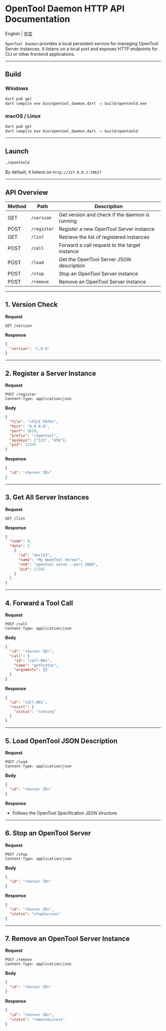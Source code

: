 # OpenTool Daemon HTTP API Documentation

English | [中文](README-zh_CN.md)

`OpenTool Daemon` provides a local persistent service for managing OpenTool Server instances. It listens on a local port and exposes HTTP endpoints for CLI or other frontend applications.

---

## Build

### Windows

```bash
dart pub get
dart compile exe bin/opentool_daemon.dart -o build/opentoold.exe
```

### macOS / Linux

```bash
dart pub get
dart compile exe bin/opentool_daemon.dart -o build/opentoold
```

---

## Launch

```bash
./opentoold
```

By default, it listens on `http://127.0.0.1:19627`

---

## API Overview

| Method | Path        | Description                                    |
|--------|-------------|------------------------------------------------|
| GET    | `/version`  | Get version and check if the daemon is running |
| POST   | `/register` | Register a new OpenTool Server instance        |
| GET    | `/list`     | Retrieve the list of registered instances      |
| POST   | `/call`     | Forward a call request to the target instance  |
| POST   | `/load`     | Get the OpenTool Server JSON description       |
| POST   | `/stop`     | Stop an OpenTool Server instance               |
| POST   | `/remove`   | Remove an OpenTool Server instance             |

---

## 1. Version Check

**Request**

```http
GET /version
```

**Response**

```json
{
  "version": "1.0.0"
}
```

---

## 2. Register a Server Instance

**Request**

```http
POST /register
Content-Type: application/json
```

**Body**

```json
{
  "file": "<FILE PATH>",
  "host": "0.0.0.0",
  "port": 9628,
  "prefix": "/opentool",
  "apiKeys": ["123", "456"],
  "pid": 12345
}
```

**Response**

```json
{
  "id": "<Server ID>"
}
```

---

## 3. Get All Server Instances

**Request**

```http
GET /list
```

**Response**

```json
{
  "code": 0,
  "data": [
    {
      "id": "abc123",
      "name": "My OpenTool Server",
      "cmd": "opentool serve --port 2080",
      "pid": 12345
    }
  ]
}
```

---

## 4. Forward a Tool Call

**Request**

```http
POST /call
Content-Type: application/json
```

**Body**

```json
{
  "id": "<Server ID>",
  "call": {
    "id": "call-001",
    "name": "getStatus",
    "arguments": {}
  }
}
```

**Response**

```json
{
  "id": "call-001",
  "result": {
    "status": "running"
  }
}
```

---

## 5. Load OpenTool JSON Description

**Request**

```http
POST /load
Content-Type: application/json
```

**Body**

```json
{
  "id": "<Server ID>"
}
```

**Response**

* Follows the OpenTool Specification JSON structure.

---

## 6. Stop an OpenTool Server

**Request**

```http
POST /stop
Content-Type: application/json
```

**Body**

```json
{
  "id": "<Server ID>"
}
```

**Response**

```json
{
  "id": "<Server ID>",
  "status": "stopSuccess"
}
```

---

## 7. Remove an OpenTool Server Instance

**Request**

```http
POST /remove
Content-Type: application/json
```

**Body**

```json
{
  "id": "<Server ID>"
}
```

**Response**

```json
{
  "id": "<Server ID>",
  "status": "removeSuccess"
}
```
